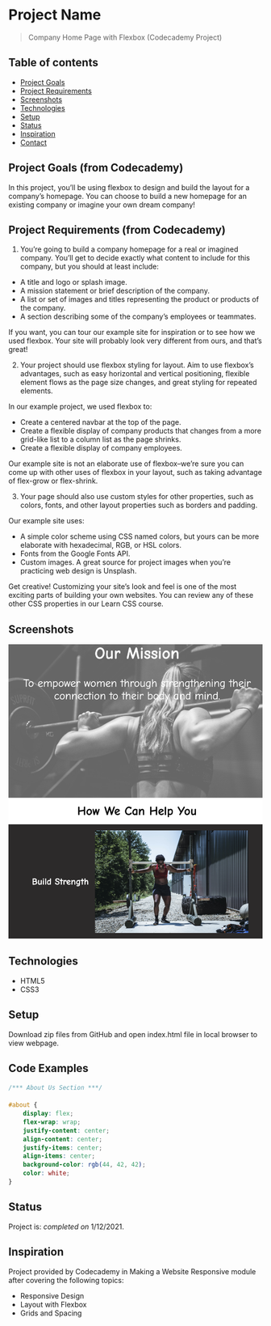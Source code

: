 # Project Name
> Company Home Page with Flexbox (Codecademy Project)

## Table of contents
* [Project Goals](#project-goals)
* [Project Requirements](#project-requirements)
* [Screenshots](#screenshots)
* [Technologies](#technologies)
* [Setup](#setup)
* [Status](#status)
* [Inspiration](#inspiration)
* [Contact](#contact)

## Project Goals (from Codecademy)
In this project, you’ll be using flexbox to design and build the layout for a company’s homepage. You can choose to build a new homepage for an existing company or imagine your own dream company!​

## Project Requirements (from Codecademy)

1. You’re going to build a company homepage for a real or imagined company. You’ll get to decide exactly what content to include for this company, but you should at least include:

* A title and logo or splash image.
* A mission statement or brief description of the company.
* A list or set of images and titles representing the product or products of the company.
* A section describing some of the company’s employees or teammates.

If you want, you can tour our example site for inspiration or to see how we used flexbox. Your site will probably look very different from ours, and that’s great!

2. Your project should use flexbox styling for layout. Aim to use flexbox’s advantages, such as easy horizontal and vertical positioning, flexible element flows as the page size changes, and great styling for repeated elements.

In our example project, we used flexbox to:

* Create a centered navbar at the top of the page.
* Create a flexible display of company products that changes from a more grid-like list to a column list as the page shrinks.
* Create a flexible display of company employees.

Our example site is not an elaborate use of flexbox–we’re sure you can come up with other uses of flexbox in your layout, such as taking advantage of flex-grow or flex-shrink.

3. Your page should also use custom styles for other properties, such as colors, fonts, and other layout properties such as borders and padding.

Our example site uses:

* A simple color scheme using CSS named colors, but yours can be more elaborate with hexadecimal, RGB, or HSL colors.
* Fonts from the Google Fonts API.
* Custom images. A great source for project images when you’re practicing web design is Unsplash.

Get creative! Customizing your site’s look and feel is one of the most exciting parts of building your own websites. You can review any of these other CSS properties in our Learn CSS course.

## Screenshots
![Example screenshot](./images/screenshot.png)

## Technologies
* HTML5
* CSS3

## Setup
Download zip files from GitHub and open index.html file in local browser to view webpage.

## Code Examples
```css
/*** About Us Section ***/

#about {
    display: flex;
    flex-wrap: wrap;
    justify-content: center;
    align-content: center;
    justify-items: center;
    align-items: center;
    background-color: rgb(44, 42, 42);
    color: white;
}
```

## Status
Project is: _completed on_ 1/12/2021.

## Inspiration
Project provided by Codecademy in Making a Website Responsive module after covering the following topics:
* Responsive Design
* Layout with Flexbox
* Grids and Spacing
